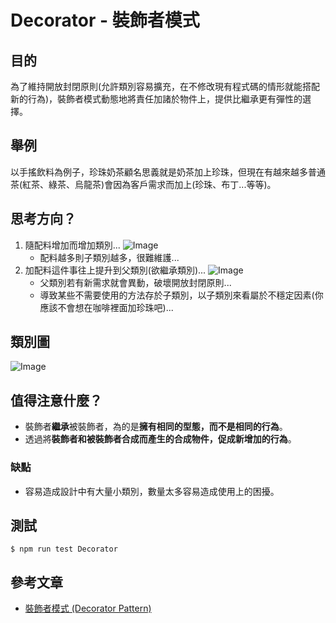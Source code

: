 # Decorator - 裝飾者模式
## 目的
為了維持開放封閉原則(允許類別容易擴充，在不修改現有程式碼的情形就能搭配新的行為)，裝飾者模式動態地將責任加諸於物件上，提供比繼承更有彈性的選擇。

## 舉例
以手搖飲料為例子，珍珠奶茶顧名思義就是奶茶加上珍珠，但現在有越來越多普通茶(紅茶、綠茶、烏龍茶)會因為客戶需求而加上(珍珠、布丁...等等)。

## 思考方向？
1. 隨配料增加而增加類別...
![Image](https://i.imgur.com/KNiXSQl.png)
    - 配料越多則子類別越多，很難維護...
2. 加配料這件事往上提升到父類別(欲繼承類別)...
![Image](https://i.imgur.com/8LsOg5p.png)
    - 父類別若有新需求就會異動，破壞開放封閉原則...
    - 導致某些不需要使用的方法存於子類別，以子類別來看屬於不穩定因素(你應該不會想在咖啡裡面加珍珠吧)...
## 類別圖
![Image](https://i.imgur.com/xFh6QBi.png)

## 值得注意什麼？
- 裝飾者**繼承**被裝飾者，為的是**擁有相同的型態，而不是相同的行為**。
- 透過將**裝飾者和被裝飾者合成而產生的合成物件，促成新增加的行為**。
### 缺點
- 容易造成設計中有大量小類別，數量太多容易造成使用上的困擾。

## 測試
```
$ npm run test Decorator
```

## 參考文章
 - [裝飾者模式 (Decorator Pattern)](http://corrupt003-design-pattern.blogspot.com/2016/03/decorator-pattern.html)
